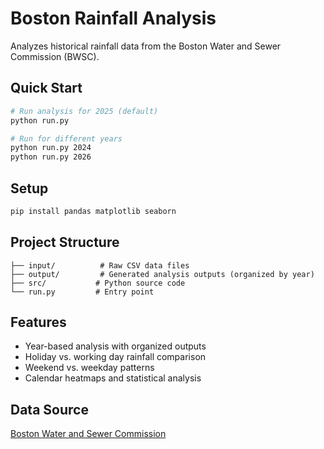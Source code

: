 # Boston Rainfall Analysis

Analyzes historical rainfall data from the Boston Water and Sewer Commission (BWSC).

## Quick Start

```bash
# Run analysis for 2025 (default)
python run.py

# Run for different years
python run.py 2024
python run.py 2026
```

## Setup

```bash
pip install pandas matplotlib seaborn
```

## Project Structure

```
├── input/          # Raw CSV data files
├── output/         # Generated analysis outputs (organized by year)
├── src/           # Python source code
└── run.py         # Entry point
```

## Features

- Year-based analysis with organized outputs
- Holiday vs. working day rainfall comparison
- Weekend vs. weekday patterns
- Calendar heatmaps and statistical analysis

## Data Source

[Boston Water and Sewer Commission](https://www.bwsc.org/environment-education/rainfall-garden)
